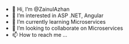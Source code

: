- 👋 Hi, I’m @ZainulAzhan
- 👀 I’m interested in ASP .NET, Angular
- 🌱 I’m currently learning Microservices
- 💞️ I’m looking to collaborate on Microservices
- 📫 How to reach me ...

<!---
ZainulAzhan/ZainulAzhan is a ✨ special ✨ repository because its `README.md` (this file) appears on your GitHub profile.
You can click the Preview link to take a look at your changes.
--->
